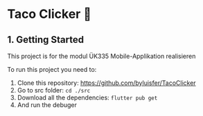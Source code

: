 # Taco Clicker 🌮

## 1. Getting Started

This project is for the modul ÜK335 Mobile-Applikation realisieren

To run this project you need to:

1. Clone this repository: https://github.com/byluisfer/TacoClicker
2. Go to src folder: ``` cd ./src ```
3. Download all the dependencies: ``` flutter pub get ```
4. And run the debuger
